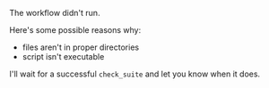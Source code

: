 The workflow didn't run.

Here's some possible reasons why:
- files aren't in proper directories
- script isn't executable

I'll wait for a successful `check_suite` and let you know when it does.